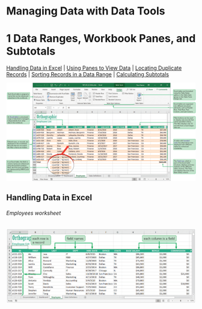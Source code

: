# Managing Data with Data Tools
[](#top)
# 1 Data Ranges, Workbook Panes, and Subtotals
[Handling Data in Excel](#handling-data-in-excel) | [Using Panes to View Data](#using-panes-to-view-data) | [Locating Duplicate Records](#locating-duplicate-records) | [Sorting Records in a Data Range](#sorting-records-in-a-data-range) | [Calculating Subtotals](#calculating-subtotals)

![Session 6-2 Visual Overview](../images/modules/M06/Session%206-2.png) 

## [](#handling-data-in-excel)Handling Data in Excel

###### Employees worksheet
![Figure 6-1 Employees worksheet](../images/modules/M06/Figure%206-1.png)
